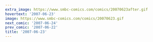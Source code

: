 ```yaml
---
extra_image: https://www.smbc-comics.com/comics/20070623after.gif
hovertext: '2007-06-23'
image: https://www.smbc-comics.com/comics/20070623.gif
next_comic: '2007-06-24'
prev_comic: '2007-06-22'
title: '2007-06-23'
---
```


